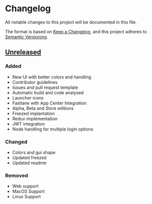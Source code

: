 # Changelog
All notable changes to this project will be documented in this file.

The format is based on [Keep a Changelog](https://keepachangelog.com/en/1.0.0/),
and this project adheres to [Semantic Versioning](https://semver.org/spec/v2.0.0.html).

## [Unreleased]

<!-- ## [1.0.0] - 2022-06-20 -->
### Added
- New UI with better colors and handling
- Contributor guidelines
- Issues and pull request template
- Automatic build and code analysed
- Launcher icons
- Fastlane with App Center Integration
- Alpha, Beta and Store editions
- Freezed implantation
- Redux implementation
- JWT integration
- Node handling for multiple login options

### Changed
- Colors and gui shape
- Updated freezed
- Updated readme

### Removed
- Web support
- MacOS Support
- Linux Support




[Unreleased]: https://github.com/TheMeinerLP/CloudNet-App/compare/master...development